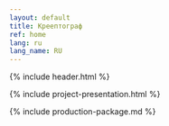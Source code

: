 ```yaml
---
layout: default
title: Креептограф
ref: home
lang: ru
lang_name: RU
---
```


{% include header.html %}

{% include project-presentation.html %}

{% include production-package.md %}

